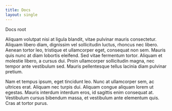 ```yaml
---
title: Docs
layout: single
---
```

Docs root

Aliquam volutpat nisi at ligula blandit, vitae pulvinar mauris consectetur. Aliquam libero diam, dignissim vel sollicitudin luctus, rhoncus nec libero. Aenean tortor leo, tristique et ullamcorper eget, consequat non sem. Mauris quis nunc at diam lobortis eleifend. Sed vitae fermentum tortor. Aliquam et molestie libero, a cursus dui. Proin ullamcorper sollicitudin magna, nec tempor ante vestibulum sed. Mauris pellentesque tellus lacinia diam pulvinar pretium.

Nam et tempus ipsum, eget tincidunt leo. Nunc at ullamcorper sem, ac ultrices erat. Aliquam nec turpis dui. Aliquam congue aliquam lorem ut egestas. Mauris interdum interdum eros, id sagittis enim consequat at. Vestibulum cursus bibendum massa, et vestibulum ante elementum quis. Cras at tortor purus.